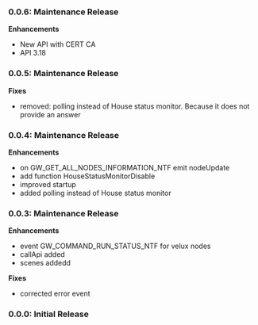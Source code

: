 ### 0.0.6: Maintenance Release

**Enhancements**

- New API with CERT CA
- API 3.18

### 0.0.5: Maintenance Release

**Fixes**

- removed: polling instead of House status monitor. Because it does not provide an answer

### 0.0.4: Maintenance Release

**Enhancements**

- on GW_GET_ALL_NODES_INFORMATION_NTF emit nodeUpdate
- add function HouseStatusMonitorDisable
- improved startup
- added polling instead of House status monitor


### 0.0.3: Maintenance Release

**Enhancements**

- event GW_COMMAND_RUN_STATUS_NTF for velux nodes
- callApi added
- scenes addedd

**Fixes**

- corrected error event

### 0.0.0: Initial Release
